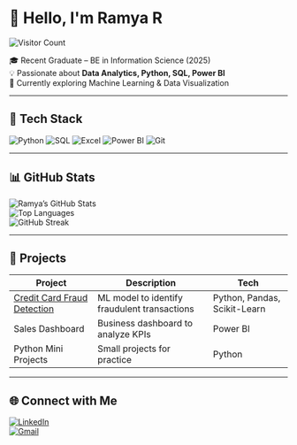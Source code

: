 # 👋 Hello, I'm Ramya R

![Visitor Count](https://komarev.com/ghpvc/?username=ramya-r-reddy&color=blue&style=flat-square)

🎓 Recent Graduate – BE in Information Science (2025)   
💡 Passionate about **Data Analytics, Python, SQL, Power BI**  
🌱 Currently exploring Machine Learning & Data Visualization  

---

## 🔧 Tech Stack  
![Python](https://img.shields.io/badge/Python-3776AB?style=for-the-badge&logo=python&logoColor=white)
![SQL](https://img.shields.io/badge/SQL-336791?style=for-the-badge&logo=postgresql&logoColor=white)
![Excel](https://img.shields.io/badge/Excel-217346?style=for-the-badge&logo=microsoft-excel&logoColor=white)
![Power BI](https://img.shields.io/badge/PowerBI-F2C811?style=for-the-badge&logo=powerbi&logoColor=black)
![Git](https://img.shields.io/badge/Git-F05032?style=for-the-badge&logo=git&logoColor=white)

---

## 📊 GitHub Stats  
![Ramya’s GitHub Stats](https://github-readme-stats.vercel.app/api?username=ramya-r-reddy&show_icons=true&theme=radical)  
![Top Languages](https://github-readme-stats.vercel.app/api/top-langs/?username=ramya-r-reddy&layout=compact&theme=radical)  
![GitHub Streak](https://github-readme-streak-stats.herokuapp.com/?user=ramya-r-reddy&theme=radical)  

---

## 🚀 Projects  
| Project | Description | Tech |
|---------|-------------|------|
| [Credit Card Fraud Detection](https://github.com/ramya-r-reddy/credit_card_fraud_detection_using_machinelearning) | ML model to identify fraudulent transactions | Python, Pandas, Scikit-Learn |
| Sales Dashboard | Business dashboard to analyze KPIs | Power BI |
| Python Mini Projects | Small projects for practice | Python |

---

## 🌐 Connect with Me  
[![LinkedIn](https://img.shields.io/badge/LinkedIn-0A66C2?style=for-the-badge&logo=linkedin&logoColor=white)](https://www.linkedin.com/in/ramya-r-reddy/)  
[![Gmail](https://img.shields.io/badge/Gmail-D14836?style=for-the-badge&logo=gmail&logoColor=white)](mailto:ramyar4241@gmail.com)  
